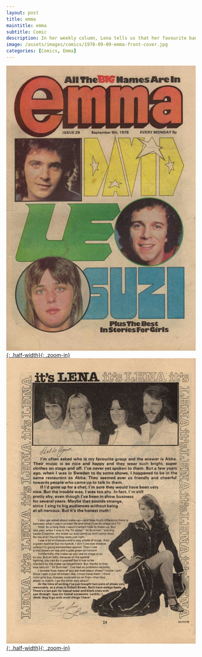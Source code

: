 ```yaml
---
layout: post
title: emma
maintitle: emma
subtitle: Comic
description: In her weekly column, Lena tells us that her favourite band is ABBA. She also gives make up tips, and reveals that she is mad about shoes.
image: /assets/images/comics/1978-09-09-emma-front-cover.jpg
categories: [Comics, Emma]
---
```


[![Front Cover of The Comic Emma Dated 9 September 1978](/assets/images/comics/1978-09-09-emma-front-cover.jpg){: .half-width}{: .zoom-in}](/assets/images/comics/1978-09-09-emma-front-cover.jpg)
[![Page 24 of The Comic Emma Dated 9 September 1978](/assets/images/comics/1978-09-09-emma-page-24.jpg){: .half-width}{: .zoom-in}](/assets/images/comics/1978-09-09-emma-page-24.jpg)

